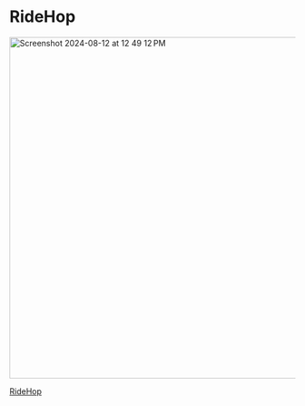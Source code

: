 # RideHop

<img width="600" alt="Screenshot 2024-08-12 at 12 49 12 PM" src="https://github.com/user-attachments/assets/d6005a66-e11c-429f-9d3d-6c8da8755999">

[RideHop](https://albertshi.pythonanywhere.com)


